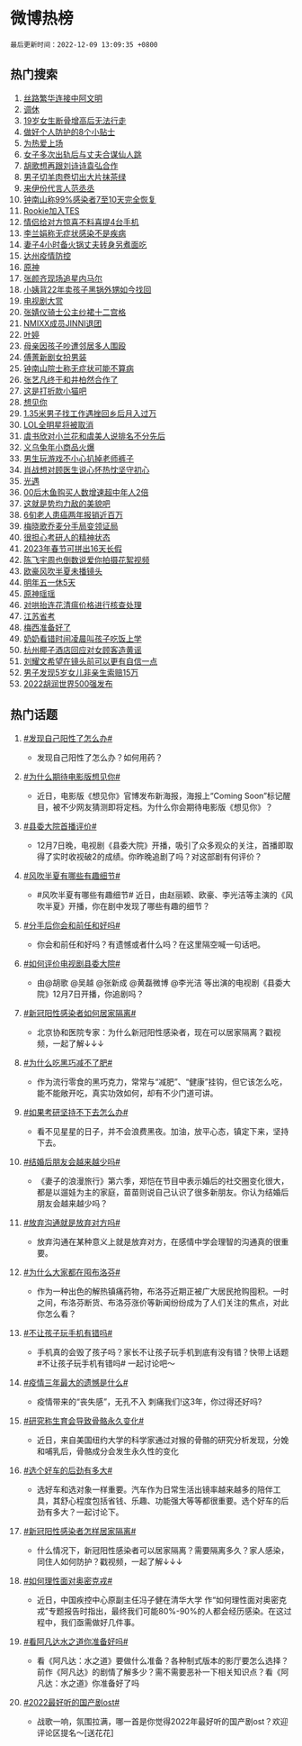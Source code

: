 # 微博热榜

`最后更新时间：2022-12-09 13:09:35 +0800`

## 热门搜索

1. [丝路繁华连接中阿文明](https://m.weibo.cn/search?containerid=100103type%3D1%26t%3D10%26q%3D%23%E4%B8%9D%E8%B7%AF%E7%B9%81%E5%8D%8E%E8%BF%9E%E6%8E%A5%E4%B8%AD%E9%98%BF%E6%96%87%E6%98%8E%23&stream_entry_id=51&isnewpage=1&extparam=seat%3D1%26c_type%3D51%26filter_type%3Drealtimehot%26dgr%3D0%26cate%3D10103%26pos%3D0%26display_time%3D1670562573%26pre_seqid%3D1670562573836013446297&luicode=10000011&lfid=106003type%253D25%2526t%253D3%2526disable_hot%253D1%2526filter_type%253Drealtimehot)
1. [调休](https://m.weibo.cn/search?containerid=100103type%3D1%26t%3D10%26q%3D%23%E8%B0%83%E4%BC%91%23&stream_entry_id=31&isnewpage=1&extparam=seat%3D1%26flag%3D16%26filter_type%3Drealtimehot%26band_rank%3D1%26pos%3D0%26c_type%3D31%26q%3D%2523%25E8%25B0%2583%25E4%25BC%2591%2523%26dgr%3D0%26cate%3D5001%26lcate%3D5001%26realpos%3D1%26display_time%3D1670562573%26pre_seqid%3D1670562573836013446297&luicode=10000011&lfid=106003type%253D25%2526t%253D3%2526disable_hot%253D1%2526filter_type%253Drealtimehot)
1. [19岁女生断骨增高后无法行走](https://m.weibo.cn/search?containerid=100103type%3D1%26t%3D10%26q%3D%2319%E5%B2%81%E5%A5%B3%E7%94%9F%E6%96%AD%E9%AA%A8%E5%A2%9E%E9%AB%98%E5%90%8E%E6%97%A0%E6%B3%95%E8%A1%8C%E8%B5%B0%23&stream_entry_id=31&isnewpage=1&extparam=seat%3D1%26flag%3D1%26filter_type%3Drealtimehot%26band_rank%3D2%26pos%3D1%26c_type%3D31%26q%3D%252319%25E5%25B2%2581%25E5%25A5%25B3%25E7%2594%259F%25E6%2596%25AD%25E9%25AA%25A8%25E5%25A2%259E%25E9%25AB%2598%25E5%2590%258E%25E6%2597%25A0%25E6%25B3%2595%25E8%25A1%258C%25E8%25B5%25B0%2523%26dgr%3D0%26cate%3D5001%26lcate%3D5001%26realpos%3D2%26display_time%3D1670562573%26pre_seqid%3D1670562573836013446297&luicode=10000011&lfid=106003type%253D25%2526t%253D3%2526disable_hot%253D1%2526filter_type%253Drealtimehot)
1. [做好个人防护的8个小贴士](https://m.weibo.cn/search?containerid=100103type%3D1%26t%3D10%26q%3D%23%E5%81%9A%E5%A5%BD%E4%B8%AA%E4%BA%BA%E9%98%B2%E6%8A%A4%E7%9A%848%E4%B8%AA%E5%B0%8F%E8%B4%B4%E5%A3%AB%23&stream_entry_id=31&isnewpage=1&extparam=seat%3D1%26flag%3D1%26filter_type%3Drealtimehot%26band_rank%3D3%26pos%3D2%26c_type%3D31%26q%3D%2523%25E5%2581%259A%25E5%25A5%25BD%25E4%25B8%25AA%25E4%25BA%25BA%25E9%2598%25B2%25E6%258A%25A4%25E7%259A%25848%25E4%25B8%25AA%25E5%25B0%258F%25E8%25B4%25B4%25E5%25A3%25AB%2523%26dgr%3D0%26cate%3D5001%26lcate%3D5001%26realpos%3D3%26display_time%3D1670562573%26pre_seqid%3D1670562573836013446297&luicode=10000011&lfid=106003type%253D25%2526t%253D3%2526disable_hot%253D1%2526filter_type%253Drealtimehot)
1. [为热爱上场](https://m.weibo.cn/search?containerid=100103type%3D1%26t%3D10%26q%3D%23%E4%B8%BA%E7%83%AD%E7%88%B1%E4%B8%8A%E5%9C%BA%23&stream_entry_id=31&isnewpage=1&extparam=seat%3D1%26topic_ad%3D1%26filter_type%3Drealtimehot%26pos%3D3%26band_rank%3D4%26c_type%3D31%26q%3D%2523%25E4%25B8%25BA%25E7%2583%25AD%25E7%2588%25B1%25E4%25B8%258A%25E5%259C%25BA%2523%26dgr%3D0%26cate%3D5001%26adid%3D174336%26lcate%3D5001%26display_time%3D1670562573%26pre_seqid%3D1670562573836013446297&luicode=10000011&lfid=106003type%253D25%2526t%253D3%2526disable_hot%253D1%2526filter_type%253Drealtimehot)
1. [女子多次出轨后与丈夫合谋仙人跳](https://m.weibo.cn/search?containerid=100103type%3D1%26t%3D10%26q%3D%23%E5%A5%B3%E5%AD%90%E5%A4%9A%E6%AC%A1%E5%87%BA%E8%BD%A8%E5%90%8E%E4%B8%8E%E4%B8%88%E5%A4%AB%E5%90%88%E8%B0%8B%E4%BB%99%E4%BA%BA%E8%B7%B3%23&stream_entry_id=31&isnewpage=1&extparam=seat%3D1%26flag%3D2%26filter_type%3Drealtimehot%26band_rank%3D4%26pos%3D4%26c_type%3D31%26q%3D%2523%25E5%25A5%25B3%25E5%25AD%2590%25E5%25A4%259A%25E6%25AC%25A1%25E5%2587%25BA%25E8%25BD%25A8%25E5%2590%258E%25E4%25B8%258E%25E4%25B8%2588%25E5%25A4%25AB%25E5%2590%2588%25E8%25B0%258B%25E4%25BB%2599%25E4%25BA%25BA%25E8%25B7%25B3%2523%26dgr%3D0%26cate%3D5001%26lcate%3D5001%26realpos%3D4%26display_time%3D1670562573%26pre_seqid%3D1670562573836013446297&luicode=10000011&lfid=106003type%253D25%2526t%253D3%2526disable_hot%253D1%2526filter_type%253Drealtimehot)
1. [胡歌想再跟刘诗诗袁弘合作](https://m.weibo.cn/search?containerid=100103type%3D1%26t%3D10%26q%3D%23%E8%83%A1%E6%AD%8C%E6%83%B3%E5%86%8D%E8%B7%9F%E5%88%98%E8%AF%97%E8%AF%97%E8%A2%81%E5%BC%98%E5%90%88%E4%BD%9C%23&stream_entry_id=31&isnewpage=1&extparam=seat%3D1%26flag%3D1%26filter_type%3Drealtimehot%26band_rank%3D5%26pos%3D5%26c_type%3D31%26q%3D%2523%25E8%2583%25A1%25E6%25AD%258C%25E6%2583%25B3%25E5%2586%258D%25E8%25B7%259F%25E5%2588%2598%25E8%25AF%2597%25E8%25AF%2597%25E8%25A2%2581%25E5%25BC%2598%25E5%2590%2588%25E4%25BD%259C%2523%26dgr%3D0%26cate%3D5001%26lcate%3D5001%26realpos%3D5%26display_time%3D1670562573%26pre_seqid%3D1670562573836013446297&luicode=10000011&lfid=106003type%253D25%2526t%253D3%2526disable_hot%253D1%2526filter_type%253Drealtimehot)
1. [男子切羊肉卷切出大片抹茶绿](https://m.weibo.cn/search?containerid=100103type%3D1%26t%3D10%26q%3D%23%E7%94%B7%E5%AD%90%E5%88%87%E7%BE%8A%E8%82%89%E5%8D%B7%E5%88%87%E5%87%BA%E5%A4%A7%E7%89%87%E6%8A%B9%E8%8C%B6%E7%BB%BF%23&stream_entry_id=31&isnewpage=1&extparam=seat%3D1%26flag%3D1%26filter_type%3Drealtimehot%26band_rank%3D6%26pos%3D6%26c_type%3D31%26q%3D%2523%25E7%2594%25B7%25E5%25AD%2590%25E5%2588%2587%25E7%25BE%258A%25E8%2582%2589%25E5%258D%25B7%25E5%2588%2587%25E5%2587%25BA%25E5%25A4%25A7%25E7%2589%2587%25E6%258A%25B9%25E8%258C%25B6%25E7%25BB%25BF%2523%26dgr%3D0%26cate%3D5001%26lcate%3D5001%26realpos%3D6%26display_time%3D1670562573%26pre_seqid%3D1670562573836013446297&luicode=10000011&lfid=106003type%253D25%2526t%253D3%2526disable_hot%253D1%2526filter_type%253Drealtimehot)
1. [来伊份代言人范丞丞](https://m.weibo.cn/search?containerid=100103type%3D1%26t%3D10%26q%3D%23%E6%9D%A5%E4%BC%8A%E4%BB%BD%E4%BB%A3%E8%A8%80%E4%BA%BA%E8%8C%83%E4%B8%9E%E4%B8%9E%23&stream_entry_id=31&isnewpage=1&extparam=seat%3D1%26topic_ad%3D1%26filter_type%3Drealtimehot%26pos%3D7%26band_rank%3D7%26c_type%3D31%26q%3D%2523%25E6%259D%25A5%25E4%25BC%258A%25E4%25BB%25BD%25E4%25BB%25A3%25E8%25A8%2580%25E4%25BA%25BA%25E8%258C%2583%25E4%25B8%259E%25E4%25B8%259E%2523%26dgr%3D0%26cate%3D5001%26adid%3D174508%26lcate%3D5001%26display_time%3D1670562573%26pre_seqid%3D1670562573836013446297&luicode=10000011&lfid=106003type%253D25%2526t%253D3%2526disable_hot%253D1%2526filter_type%253Drealtimehot)
1. [钟南山称99%感染者7至10天完全恢复](https://m.weibo.cn/search?containerid=100103type%3D1%26t%3D10%26q%3D%23%E9%92%9F%E5%8D%97%E5%B1%B1%E7%A7%B099%25%E6%84%9F%E6%9F%93%E8%80%857%E8%87%B310%E5%A4%A9%E5%AE%8C%E5%85%A8%E6%81%A2%E5%A4%8D%23&stream_entry_id=31&isnewpage=1&extparam=seat%3D1%26flag%3D16%26filter_type%3Drealtimehot%26band_rank%3D7%26pos%3D8%26c_type%3D31%26q%3D%2523%25E9%2592%259F%25E5%258D%2597%25E5%25B1%25B1%25E7%25A7%25B099%2525%25E6%2584%259F%25E6%259F%2593%25E8%2580%25857%25E8%2587%25B310%25E5%25A4%25A9%25E5%25AE%258C%25E5%2585%25A8%25E6%2581%25A2%25E5%25A4%258D%2523%26dgr%3D0%26cate%3D5001%26lcate%3D5001%26realpos%3D7%26display_time%3D1670562573%26pre_seqid%3D1670562573836013446297&luicode=10000011&lfid=106003type%253D25%2526t%253D3%2526disable_hot%253D1%2526filter_type%253Drealtimehot)
1. [Rookie加入TES](https://m.weibo.cn/search?containerid=100103type%3D1%26t%3D10%26q%3D%23Rookie%E5%8A%A0%E5%85%A5TES%23&stream_entry_id=31&isnewpage=1&extparam=seat%3D1%26flag%3D1%26filter_type%3Drealtimehot%26band_rank%3D8%26pos%3D9%26c_type%3D31%26q%3D%2523Rookie%25E5%258A%25A0%25E5%2585%25A5TES%2523%26dgr%3D0%26cate%3D5001%26lcate%3D5001%26realpos%3D8%26display_time%3D1670562573%26pre_seqid%3D1670562573836013446297&luicode=10000011&lfid=106003type%253D25%2526t%253D3%2526disable_hot%253D1%2526filter_type%253Drealtimehot)
1. [情侣给对方惊喜不料喜提4台手机](https://m.weibo.cn/search?containerid=100103type%3D1%26t%3D10%26q%3D%23%E6%83%85%E4%BE%A3%E7%BB%99%E5%AF%B9%E6%96%B9%E6%83%8A%E5%96%9C%E4%B8%8D%E6%96%99%E5%96%9C%E6%8F%904%E5%8F%B0%E6%89%8B%E6%9C%BA%23&stream_entry_id=31&isnewpage=1&extparam=seat%3D1%26flag%3D1%26filter_type%3Drealtimehot%26band_rank%3D9%26pos%3D10%26c_type%3D31%26q%3D%2523%25E6%2583%2585%25E4%25BE%25A3%25E7%25BB%2599%25E5%25AF%25B9%25E6%2596%25B9%25E6%2583%258A%25E5%2596%259C%25E4%25B8%258D%25E6%2596%2599%25E5%2596%259C%25E6%258F%25904%25E5%258F%25B0%25E6%2589%258B%25E6%259C%25BA%2523%26dgr%3D0%26cate%3D5001%26lcate%3D5001%26realpos%3D9%26display_time%3D1670562573%26pre_seqid%3D1670562573836013446297&luicode=10000011&lfid=106003type%253D25%2526t%253D3%2526disable_hot%253D1%2526filter_type%253Drealtimehot)
1. [李兰娟称无症状感染不是疾病](https://m.weibo.cn/search?containerid=100103type%3D1%26t%3D10%26q%3D%23%E6%9D%8E%E5%85%B0%E5%A8%9F%E7%A7%B0%E6%97%A0%E7%97%87%E7%8A%B6%E6%84%9F%E6%9F%93%E4%B8%8D%E6%98%AF%E7%96%BE%E7%97%85%23&stream_entry_id=31&isnewpage=1&extparam=seat%3D1%26flag%3D0%26filter_type%3Drealtimehot%26band_rank%3D10%26pos%3D11%26c_type%3D31%26q%3D%2523%25E6%259D%258E%25E5%2585%25B0%25E5%25A8%259F%25E7%25A7%25B0%25E6%2597%25A0%25E7%2597%2587%25E7%258A%25B6%25E6%2584%259F%25E6%259F%2593%25E4%25B8%258D%25E6%2598%25AF%25E7%2596%25BE%25E7%2597%2585%2523%26dgr%3D0%26cate%3D5001%26lcate%3D5001%26realpos%3D10%26display_time%3D1670562573%26pre_seqid%3D1670562573836013446297&luicode=10000011&lfid=106003type%253D25%2526t%253D3%2526disable_hot%253D1%2526filter_type%253Drealtimehot)
1. [妻子4小时备火锅丈夫转身另煮面吃](https://m.weibo.cn/search?containerid=100103type%3D1%26t%3D10%26q%3D%23%E5%A6%BB%E5%AD%904%E5%B0%8F%E6%97%B6%E5%A4%87%E7%81%AB%E9%94%85%E4%B8%88%E5%A4%AB%E8%BD%AC%E8%BA%AB%E5%8F%A6%E7%85%AE%E9%9D%A2%E5%90%83%23&stream_entry_id=31&isnewpage=1&extparam=seat%3D1%26flag%3D2%26filter_type%3Drealtimehot%26band_rank%3D11%26pos%3D12%26c_type%3D31%26q%3D%2523%25E5%25A6%25BB%25E5%25AD%25904%25E5%25B0%258F%25E6%2597%25B6%25E5%25A4%2587%25E7%2581%25AB%25E9%2594%2585%25E4%25B8%2588%25E5%25A4%25AB%25E8%25BD%25AC%25E8%25BA%25AB%25E5%258F%25A6%25E7%2585%25AE%25E9%259D%25A2%25E5%2590%2583%2523%26dgr%3D0%26cate%3D5001%26lcate%3D5001%26realpos%3D11%26display_time%3D1670562573%26pre_seqid%3D1670562573836013446297&luicode=10000011&lfid=106003type%253D25%2526t%253D3%2526disable_hot%253D1%2526filter_type%253Drealtimehot)
1. [达州疫情防控](https://m.weibo.cn/search?containerid=100103type%3D1%26t%3D10%26q%3D%23%E8%BE%BE%E5%B7%9E%E7%96%AB%E6%83%85%E9%98%B2%E6%8E%A7%23&stream_entry_id=31&isnewpage=1&extparam=seat%3D1%26flag%3D0%26filter_type%3Drealtimehot%26band_rank%3D12%26pos%3D13%26c_type%3D31%26q%3D%2523%25E8%25BE%25BE%25E5%25B7%259E%25E7%2596%25AB%25E6%2583%2585%25E9%2598%25B2%25E6%258E%25A7%2523%26dgr%3D0%26cate%3D5001%26lcate%3D5001%26realpos%3D12%26display_time%3D1670562573%26pre_seqid%3D1670562573836013446297&luicode=10000011&lfid=106003type%253D25%2526t%253D3%2526disable_hot%253D1%2526filter_type%253Drealtimehot)
1. [原神](https://m.weibo.cn/search?containerid=100103type%3D1%26t%3D10%26q%3D%23%E5%8E%9F%E7%A5%9E%23&stream_entry_id=31&isnewpage=1&extparam=seat%3D1%26flag%3D1%26filter_type%3Drealtimehot%26band_rank%3D13%26pos%3D14%26c_type%3D31%26q%3D%2523%25E5%258E%259F%25E7%25A5%259E%2523%26dgr%3D0%26cate%3D5001%26lcate%3D5001%26realpos%3D13%26display_time%3D1670562573%26pre_seqid%3D1670562573836013446297&luicode=10000011&lfid=106003type%253D25%2526t%253D3%2526disable_hot%253D1%2526filter_type%253Drealtimehot)
1. [张颜齐现场追星内马尔](https://m.weibo.cn/search?containerid=100103type%3D1%26t%3D10%26q%3D%23%E5%BC%A0%E9%A2%9C%E9%BD%90%E7%8E%B0%E5%9C%BA%E8%BF%BD%E6%98%9F%E5%86%85%E9%A9%AC%E5%B0%94%23&stream_entry_id=31&isnewpage=1&extparam=seat%3D1%26flag%3D1%26filter_type%3Drealtimehot%26band_rank%3D14%26pos%3D15%26c_type%3D31%26q%3D%2523%25E5%25BC%25A0%25E9%25A2%259C%25E9%25BD%2590%25E7%258E%25B0%25E5%259C%25BA%25E8%25BF%25BD%25E6%2598%259F%25E5%2586%2585%25E9%25A9%25AC%25E5%25B0%2594%2523%26dgr%3D0%26cate%3D5001%26lcate%3D5001%26realpos%3D14%26display_time%3D1670562573%26pre_seqid%3D1670562573836013446297&luicode=10000011&lfid=106003type%253D25%2526t%253D3%2526disable_hot%253D1%2526filter_type%253Drealtimehot)
1. [小姨背22年卖孩子黑锅外甥如今找回](https://m.weibo.cn/search?containerid=100103type%3D1%26t%3D10%26q%3D%23%E5%B0%8F%E5%A7%A8%E8%83%8C22%E5%B9%B4%E5%8D%96%E5%AD%A9%E5%AD%90%E9%BB%91%E9%94%85%E5%A4%96%E7%94%A5%E5%A6%82%E4%BB%8A%E6%89%BE%E5%9B%9E%23&stream_entry_id=31&isnewpage=1&extparam=seat%3D1%26flag%3D0%26filter_type%3Drealtimehot%26band_rank%3D15%26pos%3D16%26c_type%3D31%26q%3D%2523%25E5%25B0%258F%25E5%25A7%25A8%25E8%2583%258C22%25E5%25B9%25B4%25E5%258D%2596%25E5%25AD%25A9%25E5%25AD%2590%25E9%25BB%2591%25E9%2594%2585%25E5%25A4%2596%25E7%2594%25A5%25E5%25A6%2582%25E4%25BB%258A%25E6%2589%25BE%25E5%259B%259E%2523%26dgr%3D0%26cate%3D5001%26lcate%3D5001%26realpos%3D15%26display_time%3D1670562573%26pre_seqid%3D1670562573836013446297&luicode=10000011&lfid=106003type%253D25%2526t%253D3%2526disable_hot%253D1%2526filter_type%253Drealtimehot)
1. [电视剧大赏](https://m.weibo.cn/search?containerid=100103type%3D1%26t%3D10%26q%3D%E7%94%B5%E8%A7%86%E5%89%A7%E5%A4%A7%E8%B5%8F&stream_entry_id=31&isnewpage=1&extparam=seat%3D1%26flag%3D0%26filter_type%3Drealtimehot%26band_rank%3D16%26pos%3D17%26c_type%3D31%26q%3D%25E7%2594%25B5%25E8%25A7%2586%25E5%2589%25A7%25E5%25A4%25A7%25E8%25B5%258F%26dgr%3D0%26cate%3D5001%26lcate%3D5001%26realpos%3D16%26display_time%3D1670562573%26pre_seqid%3D1670562573836013446297&luicode=10000011&lfid=106003type%253D25%2526t%253D3%2526disable_hot%253D1%2526filter_type%253Drealtimehot)
1. [张婧仪骑士公主纱裙十二宫格](https://m.weibo.cn/search?containerid=100103type%3D1%26t%3D10%26q%3D%23%E5%BC%A0%E5%A9%A7%E4%BB%AA%E9%AA%91%E5%A3%AB%E5%85%AC%E4%B8%BB%E7%BA%B1%E8%A3%99%E5%8D%81%E4%BA%8C%E5%AE%AB%E6%A0%BC%23&stream_entry_id=31&isnewpage=1&extparam=seat%3D1%26flag%3D0%26filter_type%3Drealtimehot%26band_rank%3D17%26pos%3D18%26c_type%3D31%26q%3D%2523%25E5%25BC%25A0%25E5%25A9%25A7%25E4%25BB%25AA%25E9%25AA%2591%25E5%25A3%25AB%25E5%2585%25AC%25E4%25B8%25BB%25E7%25BA%25B1%25E8%25A3%2599%25E5%258D%2581%25E4%25BA%258C%25E5%25AE%25AB%25E6%25A0%25BC%2523%26dgr%3D0%26cate%3D5001%26lcate%3D5001%26realpos%3D17%26display_time%3D1670562573%26pre_seqid%3D1670562573836013446297&luicode=10000011&lfid=106003type%253D25%2526t%253D3%2526disable_hot%253D1%2526filter_type%253Drealtimehot)
1. [NMIXX成员JINNI退团](https://m.weibo.cn/search?containerid=100103type%3D1%26t%3D10%26q%3D%23NMIXX%E6%88%90%E5%91%98JINNI%E9%80%80%E5%9B%A2%23&stream_entry_id=31&isnewpage=1&extparam=seat%3D1%26flag%3D0%26filter_type%3Drealtimehot%26band_rank%3D18%26pos%3D19%26c_type%3D31%26q%3D%2523NMIXX%25E6%2588%2590%25E5%2591%2598JINNI%25E9%2580%2580%25E5%259B%25A2%2523%26dgr%3D0%26cate%3D5001%26lcate%3D5001%26realpos%3D18%26display_time%3D1670562573%26pre_seqid%3D1670562573836013446297&luicode=10000011&lfid=106003type%253D25%2526t%253D3%2526disable_hot%253D1%2526filter_type%253Drealtimehot)
1. [叶婷](https://m.weibo.cn/search?containerid=100103type%3D1%26t%3D10%26q%3D%E5%8F%B6%E5%A9%B7&stream_entry_id=31&isnewpage=1&extparam=seat%3D1%26flag%3D0%26filter_type%3Drealtimehot%26band_rank%3D19%26pos%3D20%26c_type%3D31%26q%3D%25E5%258F%25B6%25E5%25A9%25B7%26dgr%3D0%26cate%3D5001%26lcate%3D5001%26realpos%3D19%26display_time%3D1670562573%26pre_seqid%3D1670562573836013446297&luicode=10000011&lfid=106003type%253D25%2526t%253D3%2526disable_hot%253D1%2526filter_type%253Drealtimehot)
1. [母亲因孩子吵遭邻居多人围殴](https://m.weibo.cn/search?containerid=100103type%3D1%26t%3D10%26q%3D%23%E6%AF%8D%E4%BA%B2%E5%9B%A0%E5%AD%A9%E5%AD%90%E5%90%B5%E9%81%AD%E9%82%BB%E5%B1%85%E5%A4%9A%E4%BA%BA%E5%9B%B4%E6%AE%B4%23&stream_entry_id=31&isnewpage=1&extparam=seat%3D1%26flag%3D0%26filter_type%3Drealtimehot%26band_rank%3D20%26pos%3D21%26c_type%3D31%26q%3D%2523%25E6%25AF%258D%25E4%25BA%25B2%25E5%259B%25A0%25E5%25AD%25A9%25E5%25AD%2590%25E5%2590%25B5%25E9%2581%25AD%25E9%2582%25BB%25E5%25B1%2585%25E5%25A4%259A%25E4%25BA%25BA%25E5%259B%25B4%25E6%25AE%25B4%2523%26dgr%3D0%26cate%3D5001%26lcate%3D5001%26realpos%3D20%26display_time%3D1670562573%26pre_seqid%3D1670562573836013446297&luicode=10000011&lfid=106003type%253D25%2526t%253D3%2526disable_hot%253D1%2526filter_type%253Drealtimehot)
1. [傅菁新剧女扮男装](https://m.weibo.cn/search?containerid=100103type%3D1%26t%3D10%26q%3D%23%E5%82%85%E8%8F%81%E6%96%B0%E5%89%A7%E5%A5%B3%E6%89%AE%E7%94%B7%E8%A3%85%23&stream_entry_id=31&isnewpage=1&extparam=seat%3D1%26flag%3D1%26filter_type%3Drealtimehot%26band_rank%3D21%26pos%3D22%26c_type%3D31%26q%3D%2523%25E5%2582%2585%25E8%258F%2581%25E6%2596%25B0%25E5%2589%25A7%25E5%25A5%25B3%25E6%2589%25AE%25E7%2594%25B7%25E8%25A3%2585%2523%26dgr%3D0%26cate%3D5001%26lcate%3D5001%26realpos%3D21%26display_time%3D1670562573%26pre_seqid%3D1670562573836013446297&luicode=10000011&lfid=106003type%253D25%2526t%253D3%2526disable_hot%253D1%2526filter_type%253Drealtimehot)
1. [钟南山院士称无症状可能不算病](https://m.weibo.cn/search?containerid=100103type%3D1%26t%3D10%26q%3D%23%E9%92%9F%E5%8D%97%E5%B1%B1%E9%99%A2%E5%A3%AB%E7%A7%B0%E6%97%A0%E7%97%87%E7%8A%B6%E5%8F%AF%E8%83%BD%E4%B8%8D%E7%AE%97%E7%97%85%23&stream_entry_id=31&isnewpage=1&extparam=seat%3D1%26flag%3D0%26filter_type%3Drealtimehot%26band_rank%3D22%26pos%3D23%26c_type%3D31%26q%3D%2523%25E9%2592%259F%25E5%258D%2597%25E5%25B1%25B1%25E9%2599%25A2%25E5%25A3%25AB%25E7%25A7%25B0%25E6%2597%25A0%25E7%2597%2587%25E7%258A%25B6%25E5%258F%25AF%25E8%2583%25BD%25E4%25B8%258D%25E7%25AE%2597%25E7%2597%2585%2523%26dgr%3D0%26cate%3D5001%26lcate%3D5001%26realpos%3D22%26display_time%3D1670562573%26pre_seqid%3D1670562573836013446297&luicode=10000011&lfid=106003type%253D25%2526t%253D3%2526disable_hot%253D1%2526filter_type%253Drealtimehot)
1. [张艺凡终于和井柏然合作了](https://m.weibo.cn/search?containerid=100103type%3D1%26t%3D10%26q%3D%23%E5%BC%A0%E8%89%BA%E5%87%A1%E7%BB%88%E4%BA%8E%E5%92%8C%E4%BA%95%E6%9F%8F%E7%84%B6%E5%90%88%E4%BD%9C%E4%BA%86%23&stream_entry_id=31&isnewpage=1&extparam=seat%3D1%26flag%3D0%26filter_type%3Drealtimehot%26band_rank%3D23%26pos%3D24%26c_type%3D31%26q%3D%2523%25E5%25BC%25A0%25E8%2589%25BA%25E5%2587%25A1%25E7%25BB%2588%25E4%25BA%258E%25E5%2592%258C%25E4%25BA%2595%25E6%259F%258F%25E7%2584%25B6%25E5%2590%2588%25E4%25BD%259C%25E4%25BA%2586%2523%26dgr%3D0%26cate%3D5001%26lcate%3D5001%26realpos%3D23%26display_time%3D1670562573%26pre_seqid%3D1670562573836013446297&luicode=10000011&lfid=106003type%253D25%2526t%253D3%2526disable_hot%253D1%2526filter_type%253Drealtimehot)
1. [这是打折款小猫吧](https://m.weibo.cn/search?containerid=100103type%3D1%26t%3D10%26q%3D%23%E8%BF%99%E6%98%AF%E6%89%93%E6%8A%98%E6%AC%BE%E5%B0%8F%E7%8C%AB%E5%90%A7%23&stream_entry_id=31&isnewpage=1&extparam=seat%3D1%26flag%3D1%26filter_type%3Drealtimehot%26band_rank%3D24%26pos%3D25%26c_type%3D31%26q%3D%2523%25E8%25BF%2599%25E6%2598%25AF%25E6%2589%2593%25E6%258A%2598%25E6%25AC%25BE%25E5%25B0%258F%25E7%258C%25AB%25E5%2590%25A7%2523%26dgr%3D0%26cate%3D5001%26lcate%3D5001%26realpos%3D24%26display_time%3D1670562573%26pre_seqid%3D1670562573836013446297&luicode=10000011&lfid=106003type%253D25%2526t%253D3%2526disable_hot%253D1%2526filter_type%253Drealtimehot)
1. [想见你](https://m.weibo.cn/search?containerid=100103type%3D1%26t%3D10%26q%3D%E6%83%B3%E8%A7%81%E4%BD%A0&stream_entry_id=31&isnewpage=1&extparam=seat%3D1%26flag%3D0%26filter_type%3Drealtimehot%26band_rank%3D25%26pos%3D26%26c_type%3D31%26q%3D%25E6%2583%25B3%25E8%25A7%2581%25E4%25BD%25A0%26dgr%3D0%26cate%3D5001%26lcate%3D5001%26realpos%3D25%26display_time%3D1670562573%26pre_seqid%3D1670562573836013446297&luicode=10000011&lfid=106003type%253D25%2526t%253D3%2526disable_hot%253D1%2526filter_type%253Drealtimehot)
1. [1.35米男子找工作遇挫回乡后月入过万](https://m.weibo.cn/search?containerid=100103type%3D1%26t%3D10%26q%3D%231.35%E7%B1%B3%E7%94%B7%E5%AD%90%E6%89%BE%E5%B7%A5%E4%BD%9C%E9%81%87%E6%8C%AB%E5%9B%9E%E4%B9%A1%E5%90%8E%E6%9C%88%E5%85%A5%E8%BF%87%E4%B8%87%23&stream_entry_id=31&isnewpage=1&extparam=seat%3D1%26flag%3D0%26filter_type%3Drealtimehot%26band_rank%3D26%26pos%3D27%26c_type%3D31%26q%3D%25231.35%25E7%25B1%25B3%25E7%2594%25B7%25E5%25AD%2590%25E6%2589%25BE%25E5%25B7%25A5%25E4%25BD%259C%25E9%2581%2587%25E6%258C%25AB%25E5%259B%259E%25E4%25B9%25A1%25E5%2590%258E%25E6%259C%2588%25E5%2585%25A5%25E8%25BF%2587%25E4%25B8%2587%2523%26dgr%3D0%26cate%3D5001%26lcate%3D5001%26realpos%3D26%26display_time%3D1670562573%26pre_seqid%3D1670562573836013446297&luicode=10000011&lfid=106003type%253D25%2526t%253D3%2526disable_hot%253D1%2526filter_type%253Drealtimehot)
1. [LOL全明星将被取消](https://m.weibo.cn/search?containerid=100103type%3D1%26t%3D10%26q%3D%23LOL%E5%85%A8%E6%98%8E%E6%98%9F%E5%B0%86%E8%A2%AB%E5%8F%96%E6%B6%88%23&stream_entry_id=31&isnewpage=1&extparam=seat%3D1%26flag%3D0%26filter_type%3Drealtimehot%26band_rank%3D27%26pos%3D28%26c_type%3D31%26q%3D%2523LOL%25E5%2585%25A8%25E6%2598%258E%25E6%2598%259F%25E5%25B0%2586%25E8%25A2%25AB%25E5%258F%2596%25E6%25B6%2588%2523%26dgr%3D0%26cate%3D5001%26lcate%3D5001%26realpos%3D27%26display_time%3D1670562573%26pre_seqid%3D1670562573836013446297&luicode=10000011&lfid=106003type%253D25%2526t%253D3%2526disable_hot%253D1%2526filter_type%253Drealtimehot)
1. [虞书欣对小兰花和虞美人说排名不分先后](https://m.weibo.cn/search?containerid=100103type%3D1%26t%3D10%26q%3D%23%E8%99%9E%E4%B9%A6%E6%AC%A3%E5%AF%B9%E5%B0%8F%E5%85%B0%E8%8A%B1%E5%92%8C%E8%99%9E%E7%BE%8E%E4%BA%BA%E8%AF%B4%E6%8E%92%E5%90%8D%E4%B8%8D%E5%88%86%E5%85%88%E5%90%8E%23&stream_entry_id=31&isnewpage=1&extparam=seat%3D1%26flag%3D1%26filter_type%3Drealtimehot%26band_rank%3D28%26pos%3D29%26c_type%3D31%26q%3D%2523%25E8%2599%259E%25E4%25B9%25A6%25E6%25AC%25A3%25E5%25AF%25B9%25E5%25B0%258F%25E5%2585%25B0%25E8%258A%25B1%25E5%2592%258C%25E8%2599%259E%25E7%25BE%258E%25E4%25BA%25BA%25E8%25AF%25B4%25E6%258E%2592%25E5%2590%258D%25E4%25B8%258D%25E5%2588%2586%25E5%2585%2588%25E5%2590%258E%2523%26dgr%3D0%26cate%3D5001%26lcate%3D5001%26realpos%3D28%26display_time%3D1670562573%26pre_seqid%3D1670562573836013446297&luicode=10000011&lfid=106003type%253D25%2526t%253D3%2526disable_hot%253D1%2526filter_type%253Drealtimehot)
1. [义乌兔年小商品火爆](https://m.weibo.cn/search?containerid=100103type%3D1%26t%3D10%26q%3D%23%E4%B9%89%E4%B9%8C%E5%85%94%E5%B9%B4%E5%B0%8F%E5%95%86%E5%93%81%E7%81%AB%E7%88%86%23&stream_entry_id=31&isnewpage=1&extparam=seat%3D1%26flag%3D0%26filter_type%3Drealtimehot%26band_rank%3D29%26pos%3D30%26c_type%3D31%26q%3D%2523%25E4%25B9%2589%25E4%25B9%258C%25E5%2585%2594%25E5%25B9%25B4%25E5%25B0%258F%25E5%2595%2586%25E5%2593%2581%25E7%2581%25AB%25E7%2588%2586%2523%26dgr%3D0%26cate%3D5001%26lcate%3D5001%26realpos%3D29%26display_time%3D1670562573%26pre_seqid%3D1670562573836013446297&luicode=10000011&lfid=106003type%253D25%2526t%253D3%2526disable_hot%253D1%2526filter_type%253Drealtimehot)
1. [男生玩游戏不小心扒掉老师裤子](https://m.weibo.cn/search?containerid=100103type%3D1%26t%3D10%26q%3D%23%E7%94%B7%E7%94%9F%E7%8E%A9%E6%B8%B8%E6%88%8F%E4%B8%8D%E5%B0%8F%E5%BF%83%E6%89%92%E6%8E%89%E8%80%81%E5%B8%88%E8%A3%A4%E5%AD%90%23&stream_entry_id=31&isnewpage=1&extparam=seat%3D1%26flag%3D1%26filter_type%3Drealtimehot%26band_rank%3D30%26pos%3D31%26c_type%3D31%26q%3D%2523%25E7%2594%25B7%25E7%2594%259F%25E7%258E%25A9%25E6%25B8%25B8%25E6%2588%258F%25E4%25B8%258D%25E5%25B0%258F%25E5%25BF%2583%25E6%2589%2592%25E6%258E%2589%25E8%2580%2581%25E5%25B8%2588%25E8%25A3%25A4%25E5%25AD%2590%2523%26dgr%3D0%26cate%3D5001%26lcate%3D5001%26realpos%3D30%26display_time%3D1670562573%26pre_seqid%3D1670562573836013446297&luicode=10000011&lfid=106003type%253D25%2526t%253D3%2526disable_hot%253D1%2526filter_type%253Drealtimehot)
1. [肖战想对顾医生说心怀热忱坚守初心](https://m.weibo.cn/search?containerid=100103type%3D1%26t%3D10%26q%3D%23%E8%82%96%E6%88%98%E6%83%B3%E5%AF%B9%E9%A1%BE%E5%8C%BB%E7%94%9F%E8%AF%B4%E5%BF%83%E6%80%80%E7%83%AD%E5%BF%B1%E5%9D%9A%E5%AE%88%E5%88%9D%E5%BF%83%23&stream_entry_id=31&isnewpage=1&extparam=seat%3D1%26flag%3D1%26filter_type%3Drealtimehot%26band_rank%3D31%26pos%3D32%26c_type%3D31%26q%3D%2523%25E8%2582%2596%25E6%2588%2598%25E6%2583%25B3%25E5%25AF%25B9%25E9%25A1%25BE%25E5%258C%25BB%25E7%2594%259F%25E8%25AF%25B4%25E5%25BF%2583%25E6%2580%2580%25E7%2583%25AD%25E5%25BF%25B1%25E5%259D%259A%25E5%25AE%2588%25E5%2588%259D%25E5%25BF%2583%2523%26dgr%3D0%26cate%3D5001%26lcate%3D5001%26realpos%3D31%26display_time%3D1670562573%26pre_seqid%3D1670562573836013446297&luicode=10000011&lfid=106003type%253D25%2526t%253D3%2526disable_hot%253D1%2526filter_type%253Drealtimehot)
1. [光遇](https://m.weibo.cn/search?containerid=100103type%3D1%26t%3D10%26q%3D%E5%85%89%E9%81%87&stream_entry_id=31&isnewpage=1&extparam=seat%3D1%26flag%3D1%26filter_type%3Drealtimehot%26band_rank%3D32%26pos%3D33%26c_type%3D31%26q%3D%25E5%2585%2589%25E9%2581%2587%26dgr%3D0%26cate%3D5001%26lcate%3D5001%26realpos%3D32%26display_time%3D1670562573%26pre_seqid%3D1670562573836013446297&luicode=10000011&lfid=106003type%253D25%2526t%253D3%2526disable_hot%253D1%2526filter_type%253Drealtimehot)
1. [00后木鱼购买人数增速超中年人2倍](https://m.weibo.cn/search?containerid=100103type%3D1%26t%3D10%26q%3D%2300%E5%90%8E%E6%9C%A8%E9%B1%BC%E8%B4%AD%E4%B9%B0%E4%BA%BA%E6%95%B0%E5%A2%9E%E9%80%9F%E8%B6%85%E4%B8%AD%E5%B9%B4%E4%BA%BA2%E5%80%8D%23&stream_entry_id=31&isnewpage=1&extparam=seat%3D1%26flag%3D0%26filter_type%3Drealtimehot%26band_rank%3D33%26pos%3D34%26c_type%3D31%26q%3D%252300%25E5%2590%258E%25E6%259C%25A8%25E9%25B1%25BC%25E8%25B4%25AD%25E4%25B9%25B0%25E4%25BA%25BA%25E6%2595%25B0%25E5%25A2%259E%25E9%2580%259F%25E8%25B6%2585%25E4%25B8%25AD%25E5%25B9%25B4%25E4%25BA%25BA2%25E5%2580%258D%2523%26dgr%3D0%26cate%3D5001%26lcate%3D5001%26realpos%3D33%26display_time%3D1670562573%26pre_seqid%3D1670562573836013446297&luicode=10000011&lfid=106003type%253D25%2526t%253D3%2526disable_hot%253D1%2526filter_type%253Drealtimehot)
1. [这就是势均力敌的美貌吧](https://m.weibo.cn/search?containerid=100103type%3D1%26t%3D10%26q%3D%23%E8%BF%99%E5%B0%B1%E6%98%AF%E5%8A%BF%E5%9D%87%E5%8A%9B%E6%95%8C%E7%9A%84%E7%BE%8E%E8%B2%8C%E5%90%A7%23&stream_entry_id=31&isnewpage=1&extparam=seat%3D1%26flag%3D1%26filter_type%3Drealtimehot%26band_rank%3D34%26pos%3D35%26c_type%3D31%26q%3D%2523%25E8%25BF%2599%25E5%25B0%25B1%25E6%2598%25AF%25E5%258A%25BF%25E5%259D%2587%25E5%258A%259B%25E6%2595%258C%25E7%259A%2584%25E7%25BE%258E%25E8%25B2%258C%25E5%2590%25A7%2523%26dgr%3D0%26cate%3D5001%26lcate%3D5001%26realpos%3D34%26display_time%3D1670562573%26pre_seqid%3D1670562573836013446297&luicode=10000011&lfid=106003type%253D25%2526t%253D3%2526disable_hot%253D1%2526filter_type%253Drealtimehot)
1. [6旬老人患癌两年报销近百万](https://m.weibo.cn/search?containerid=100103type%3D1%26t%3D10%26q%3D%236%E6%97%AC%E8%80%81%E4%BA%BA%E6%82%A3%E7%99%8C%E4%B8%A4%E5%B9%B4%E6%8A%A5%E9%94%80%E8%BF%91%E7%99%BE%E4%B8%87%23&stream_entry_id=31&isnewpage=1&extparam=seat%3D1%26flag%3D1%26filter_type%3Drealtimehot%26band_rank%3D35%26pos%3D36%26c_type%3D31%26q%3D%25236%25E6%2597%25AC%25E8%2580%2581%25E4%25BA%25BA%25E6%2582%25A3%25E7%2599%258C%25E4%25B8%25A4%25E5%25B9%25B4%25E6%258A%25A5%25E9%2594%2580%25E8%25BF%2591%25E7%2599%25BE%25E4%25B8%2587%2523%26dgr%3D0%26cate%3D5001%26lcate%3D5001%26realpos%3D35%26display_time%3D1670562573%26pre_seqid%3D1670562573836013446297&luicode=10000011&lfid=106003type%253D25%2526t%253D3%2526disable_hot%253D1%2526filter_type%253Drealtimehot)
1. [梅晓歌乔麦分手局变领证局](https://m.weibo.cn/search?containerid=100103type%3D1%26t%3D10%26q%3D%23%E6%A2%85%E6%99%93%E6%AD%8C%E4%B9%94%E9%BA%A6%E5%88%86%E6%89%8B%E5%B1%80%E5%8F%98%E9%A2%86%E8%AF%81%E5%B1%80%23&stream_entry_id=31&isnewpage=1&extparam=seat%3D1%26flag%3D1%26filter_type%3Drealtimehot%26band_rank%3D36%26pos%3D37%26c_type%3D31%26q%3D%2523%25E6%25A2%2585%25E6%2599%2593%25E6%25AD%258C%25E4%25B9%2594%25E9%25BA%25A6%25E5%2588%2586%25E6%2589%258B%25E5%25B1%2580%25E5%258F%2598%25E9%25A2%2586%25E8%25AF%2581%25E5%25B1%2580%2523%26dgr%3D0%26cate%3D5001%26lcate%3D5001%26realpos%3D36%26display_time%3D1670562573%26pre_seqid%3D1670562573836013446297&luicode=10000011&lfid=106003type%253D25%2526t%253D3%2526disable_hot%253D1%2526filter_type%253Drealtimehot)
1. [很担心考研人的精神状态](https://m.weibo.cn/search?containerid=100103type%3D1%26t%3D10%26q%3D%23%E5%BE%88%E6%8B%85%E5%BF%83%E8%80%83%E7%A0%94%E4%BA%BA%E7%9A%84%E7%B2%BE%E7%A5%9E%E7%8A%B6%E6%80%81%23&stream_entry_id=31&isnewpage=1&extparam=seat%3D1%26flag%3D0%26filter_type%3Drealtimehot%26band_rank%3D37%26pos%3D38%26c_type%3D31%26q%3D%2523%25E5%25BE%2588%25E6%258B%2585%25E5%25BF%2583%25E8%2580%2583%25E7%25A0%2594%25E4%25BA%25BA%25E7%259A%2584%25E7%25B2%25BE%25E7%25A5%259E%25E7%258A%25B6%25E6%2580%2581%2523%26dgr%3D0%26cate%3D5001%26lcate%3D5001%26realpos%3D37%26display_time%3D1670562573%26pre_seqid%3D1670562573836013446297&luicode=10000011&lfid=106003type%253D25%2526t%253D3%2526disable_hot%253D1%2526filter_type%253Drealtimehot)
1. [2023年春节可拼出16天长假](https://m.weibo.cn/search?containerid=100103type%3D1%26t%3D10%26q%3D%232023%E5%B9%B4%E6%98%A5%E8%8A%82%E5%8F%AF%E6%8B%BC%E5%87%BA16%E5%A4%A9%E9%95%BF%E5%81%87%23&stream_entry_id=31&isnewpage=1&extparam=seat%3D1%26flag%3D1%26filter_type%3Drealtimehot%26band_rank%3D38%26pos%3D39%26c_type%3D31%26q%3D%25232023%25E5%25B9%25B4%25E6%2598%25A5%25E8%258A%2582%25E5%258F%25AF%25E6%258B%25BC%25E5%2587%25BA16%25E5%25A4%25A9%25E9%2595%25BF%25E5%2581%2587%2523%26dgr%3D0%26cate%3D5001%26lcate%3D5001%26realpos%3D38%26display_time%3D1670562573%26pre_seqid%3D1670562573836013446297&luicode=10000011&lfid=106003type%253D25%2526t%253D3%2526disable_hot%253D1%2526filter_type%253Drealtimehot)
1. [陈飞宇周也倒数说爱你拍摄花絮视频](https://m.weibo.cn/search?containerid=100103type%3D1%26t%3D10%26q%3D%23%E9%99%88%E9%A3%9E%E5%AE%87%E5%91%A8%E4%B9%9F%E5%80%92%E6%95%B0%E8%AF%B4%E7%88%B1%E4%BD%A0%E6%8B%8D%E6%91%84%E8%8A%B1%E7%B5%AE%E8%A7%86%E9%A2%91%23&stream_entry_id=31&isnewpage=1&extparam=seat%3D1%26flag%3D1%26filter_type%3Drealtimehot%26band_rank%3D39%26pos%3D40%26c_type%3D31%26q%3D%2523%25E9%2599%2588%25E9%25A3%259E%25E5%25AE%2587%25E5%2591%25A8%25E4%25B9%259F%25E5%2580%2592%25E6%2595%25B0%25E8%25AF%25B4%25E7%2588%25B1%25E4%25BD%25A0%25E6%258B%258D%25E6%2591%2584%25E8%258A%25B1%25E7%25B5%25AE%25E8%25A7%2586%25E9%25A2%2591%2523%26dgr%3D0%26cate%3D5001%26lcate%3D5001%26realpos%3D39%26display_time%3D1670562573%26pre_seqid%3D1670562573836013446297&luicode=10000011&lfid=106003type%253D25%2526t%253D3%2526disable_hot%253D1%2526filter_type%253Drealtimehot)
1. [欧豪风吹半夏未播镜头](https://m.weibo.cn/search?containerid=100103type%3D1%26t%3D10%26q%3D%23%E6%AC%A7%E8%B1%AA%E9%A3%8E%E5%90%B9%E5%8D%8A%E5%A4%8F%E6%9C%AA%E6%92%AD%E9%95%9C%E5%A4%B4%23&stream_entry_id=31&isnewpage=1&extparam=seat%3D1%26flag%3D0%26filter_type%3Drealtimehot%26band_rank%3D40%26pos%3D41%26c_type%3D31%26q%3D%2523%25E6%25AC%25A7%25E8%25B1%25AA%25E9%25A3%258E%25E5%2590%25B9%25E5%258D%258A%25E5%25A4%258F%25E6%259C%25AA%25E6%2592%25AD%25E9%2595%259C%25E5%25A4%25B4%2523%26dgr%3D0%26cate%3D5001%26lcate%3D5001%26realpos%3D40%26display_time%3D1670562573%26pre_seqid%3D1670562573836013446297&luicode=10000011&lfid=106003type%253D25%2526t%253D3%2526disable_hot%253D1%2526filter_type%253Drealtimehot)
1. [明年五一休5天](https://m.weibo.cn/search?containerid=100103type%3D1%26t%3D10%26q%3D%23%E6%98%8E%E5%B9%B4%E4%BA%94%E4%B8%80%E4%BC%915%E5%A4%A9%23&stream_entry_id=31&isnewpage=1&extparam=seat%3D1%26flag%3D0%26filter_type%3Drealtimehot%26band_rank%3D41%26pos%3D42%26c_type%3D31%26q%3D%2523%25E6%2598%258E%25E5%25B9%25B4%25E4%25BA%2594%25E4%25B8%2580%25E4%25BC%25915%25E5%25A4%25A9%2523%26dgr%3D0%26cate%3D5001%26lcate%3D5001%26realpos%3D41%26display_time%3D1670562573%26pre_seqid%3D1670562573836013446297&luicode=10000011&lfid=106003type%253D25%2526t%253D3%2526disable_hot%253D1%2526filter_type%253Drealtimehot)
1. [原神瑶瑶](https://m.weibo.cn/search?containerid=100103type%3D1%26t%3D10%26q%3D%23%E5%8E%9F%E7%A5%9E%E7%91%B6%E7%91%B6%23&stream_entry_id=31&isnewpage=1&extparam=seat%3D1%26flag%3D1%26filter_type%3Drealtimehot%26band_rank%3D42%26pos%3D43%26c_type%3D31%26q%3D%2523%25E5%258E%259F%25E7%25A5%259E%25E7%2591%25B6%25E7%2591%25B6%2523%26dgr%3D0%26cate%3D5001%26lcate%3D5001%26realpos%3D42%26display_time%3D1670562573%26pre_seqid%3D1670562573836013446297&luicode=10000011&lfid=106003type%253D25%2526t%253D3%2526disable_hot%253D1%2526filter_type%253Drealtimehot)
1. [对哄抬连花清瘟价格进行核查处理](https://m.weibo.cn/search?containerid=100103type%3D1%26t%3D10%26q%3D%23%E5%AF%B9%E5%93%84%E6%8A%AC%E8%BF%9E%E8%8A%B1%E6%B8%85%E7%98%9F%E4%BB%B7%E6%A0%BC%E8%BF%9B%E8%A1%8C%E6%A0%B8%E6%9F%A5%E5%A4%84%E7%90%86%23&stream_entry_id=31&isnewpage=1&extparam=seat%3D1%26flag%3D1%26filter_type%3Drealtimehot%26band_rank%3D43%26pos%3D44%26c_type%3D31%26q%3D%2523%25E5%25AF%25B9%25E5%2593%2584%25E6%258A%25AC%25E8%25BF%259E%25E8%258A%25B1%25E6%25B8%2585%25E7%2598%259F%25E4%25BB%25B7%25E6%25A0%25BC%25E8%25BF%259B%25E8%25A1%258C%25E6%25A0%25B8%25E6%259F%25A5%25E5%25A4%2584%25E7%2590%2586%2523%26dgr%3D0%26cate%3D5001%26lcate%3D5001%26realpos%3D43%26display_time%3D1670562573%26pre_seqid%3D1670562573836013446297&luicode=10000011&lfid=106003type%253D25%2526t%253D3%2526disable_hot%253D1%2526filter_type%253Drealtimehot)
1. [江苏省考](https://m.weibo.cn/search?containerid=100103type%3D1%26t%3D10%26q%3D%23%E6%B1%9F%E8%8B%8F%E7%9C%81%E8%80%83%23&stream_entry_id=31&isnewpage=1&extparam=seat%3D1%26flag%3D0%26filter_type%3Drealtimehot%26band_rank%3D44%26pos%3D45%26c_type%3D31%26q%3D%2523%25E6%25B1%259F%25E8%258B%258F%25E7%259C%2581%25E8%2580%2583%2523%26dgr%3D0%26cate%3D5001%26lcate%3D5001%26realpos%3D44%26display_time%3D1670562573%26pre_seqid%3D1670562573836013446297&luicode=10000011&lfid=106003type%253D25%2526t%253D3%2526disable_hot%253D1%2526filter_type%253Drealtimehot)
1. [梅西准备好了](https://m.weibo.cn/search?containerid=100103type%3D1%26t%3D10%26q%3D%23%E6%A2%85%E8%A5%BF%E5%87%86%E5%A4%87%E5%A5%BD%E4%BA%86%23&stream_entry_id=31&isnewpage=1&extparam=seat%3D1%26flag%3D0%26filter_type%3Drealtimehot%26band_rank%3D45%26pos%3D46%26c_type%3D31%26q%3D%2523%25E6%25A2%2585%25E8%25A5%25BF%25E5%2587%2586%25E5%25A4%2587%25E5%25A5%25BD%25E4%25BA%2586%2523%26dgr%3D0%26cate%3D5001%26lcate%3D5001%26realpos%3D45%26display_time%3D1670562573%26pre_seqid%3D1670562573836013446297&luicode=10000011&lfid=106003type%253D25%2526t%253D3%2526disable_hot%253D1%2526filter_type%253Drealtimehot)
1. [奶奶看错时间凌晨叫孩子吃饭上学](https://m.weibo.cn/search?containerid=100103type%3D1%26t%3D10%26q%3D%23%E5%A5%B6%E5%A5%B6%E7%9C%8B%E9%94%99%E6%97%B6%E9%97%B4%E5%87%8C%E6%99%A8%E5%8F%AB%E5%AD%A9%E5%AD%90%E5%90%83%E9%A5%AD%E4%B8%8A%E5%AD%A6%23&stream_entry_id=31&isnewpage=1&extparam=seat%3D1%26flag%3D0%26filter_type%3Drealtimehot%26band_rank%3D46%26pos%3D47%26c_type%3D31%26q%3D%2523%25E5%25A5%25B6%25E5%25A5%25B6%25E7%259C%258B%25E9%2594%2599%25E6%2597%25B6%25E9%2597%25B4%25E5%2587%258C%25E6%2599%25A8%25E5%258F%25AB%25E5%25AD%25A9%25E5%25AD%2590%25E5%2590%2583%25E9%25A5%25AD%25E4%25B8%258A%25E5%25AD%25A6%2523%26dgr%3D0%26cate%3D5001%26lcate%3D5001%26realpos%3D46%26display_time%3D1670562573%26pre_seqid%3D1670562573836013446297&luicode=10000011&lfid=106003type%253D25%2526t%253D3%2526disable_hot%253D1%2526filter_type%253Drealtimehot)
1. [杭州椰子酒店回应对女顾客造黄谣](https://m.weibo.cn/search?containerid=100103type%3D1%26t%3D10%26q%3D%23%E6%9D%AD%E5%B7%9E%E6%A4%B0%E5%AD%90%E9%85%92%E5%BA%97%E5%9B%9E%E5%BA%94%E5%AF%B9%E5%A5%B3%E9%A1%BE%E5%AE%A2%E9%80%A0%E9%BB%84%E8%B0%A3%23&stream_entry_id=31&isnewpage=1&extparam=seat%3D1%26flag%3D0%26filter_type%3Drealtimehot%26band_rank%3D47%26pos%3D48%26c_type%3D31%26q%3D%2523%25E6%259D%25AD%25E5%25B7%259E%25E6%25A4%25B0%25E5%25AD%2590%25E9%2585%2592%25E5%25BA%2597%25E5%259B%259E%25E5%25BA%2594%25E5%25AF%25B9%25E5%25A5%25B3%25E9%25A1%25BE%25E5%25AE%25A2%25E9%2580%25A0%25E9%25BB%2584%25E8%25B0%25A3%2523%26dgr%3D0%26cate%3D5001%26lcate%3D5001%26realpos%3D47%26display_time%3D1670562573%26pre_seqid%3D1670562573836013446297&luicode=10000011&lfid=106003type%253D25%2526t%253D3%2526disable_hot%253D1%2526filter_type%253Drealtimehot)
1. [刘耀文希望在镜头前可以更有自信一点](https://m.weibo.cn/search?containerid=100103type%3D1%26t%3D10%26q%3D%23%E5%88%98%E8%80%80%E6%96%87%E5%B8%8C%E6%9C%9B%E5%9C%A8%E9%95%9C%E5%A4%B4%E5%89%8D%E5%8F%AF%E4%BB%A5%E6%9B%B4%E6%9C%89%E8%87%AA%E4%BF%A1%E4%B8%80%E7%82%B9%23&stream_entry_id=31&isnewpage=1&extparam=seat%3D1%26flag%3D1%26filter_type%3Drealtimehot%26band_rank%3D48%26pos%3D49%26c_type%3D31%26q%3D%2523%25E5%2588%2598%25E8%2580%2580%25E6%2596%2587%25E5%25B8%258C%25E6%259C%259B%25E5%259C%25A8%25E9%2595%259C%25E5%25A4%25B4%25E5%2589%258D%25E5%258F%25AF%25E4%25BB%25A5%25E6%259B%25B4%25E6%259C%2589%25E8%2587%25AA%25E4%25BF%25A1%25E4%25B8%2580%25E7%2582%25B9%2523%26dgr%3D0%26cate%3D5001%26lcate%3D5001%26realpos%3D48%26display_time%3D1670562573%26pre_seqid%3D1670562573836013446297&luicode=10000011&lfid=106003type%253D25%2526t%253D3%2526disable_hot%253D1%2526filter_type%253Drealtimehot)
1. [男子发现5岁女儿非亲生索赔15万](https://m.weibo.cn/search?containerid=100103type%3D1%26t%3D10%26q%3D%23%E7%94%B7%E5%AD%90%E5%8F%91%E7%8E%B05%E5%B2%81%E5%A5%B3%E5%84%BF%E9%9D%9E%E4%BA%B2%E7%94%9F%E7%B4%A2%E8%B5%9415%E4%B8%87%23&stream_entry_id=31&isnewpage=1&extparam=seat%3D1%26flag%3D0%26filter_type%3Drealtimehot%26band_rank%3D49%26pos%3D50%26c_type%3D31%26q%3D%2523%25E7%2594%25B7%25E5%25AD%2590%25E5%258F%2591%25E7%258E%25B05%25E5%25B2%2581%25E5%25A5%25B3%25E5%2584%25BF%25E9%259D%259E%25E4%25BA%25B2%25E7%2594%259F%25E7%25B4%25A2%25E8%25B5%259415%25E4%25B8%2587%2523%26dgr%3D0%26cate%3D5001%26lcate%3D5001%26realpos%3D49%26display_time%3D1670562573%26pre_seqid%3D1670562573836013446297&luicode=10000011&lfid=106003type%253D25%2526t%253D3%2526disable_hot%253D1%2526filter_type%253Drealtimehot)
1. [2022胡润世界500强发布](https://m.weibo.cn/search?containerid=100103type%3D1%26t%3D10%26q%3D%232022%E8%83%A1%E6%B6%A6%E4%B8%96%E7%95%8C500%E5%BC%BA%E5%8F%91%E5%B8%83%23&stream_entry_id=31&isnewpage=1&extparam=seat%3D1%26flag%3D1%26filter_type%3Drealtimehot%26band_rank%3D50%26pos%3D51%26c_type%3D31%26q%3D%25232022%25E8%2583%25A1%25E6%25B6%25A6%25E4%25B8%2596%25E7%2595%258C500%25E5%25BC%25BA%25E5%258F%2591%25E5%25B8%2583%2523%26dgr%3D0%26cate%3D5001%26lcate%3D5001%26realpos%3D50%26display_time%3D1670562573%26pre_seqid%3D1670562573836013446297&luicode=10000011&lfid=106003type%253D25%2526t%253D3%2526disable_hot%253D1%2526filter_type%253Drealtimehot)

## 热门话题

1. [#发现自己阳性了怎么办#](https://m.weibo.cn/search?containerid=231522type%3D1%26t%3D10%26q%3D%23%E5%8F%91%E7%8E%B0%E8%87%AA%E5%B7%B1%E9%98%B3%E6%80%A7%E4%BA%86%E6%80%8E%E4%B9%88%E5%8A%9E%23&stream_entry_id=128&isnewpage=1&extparam=seat%3D1%26c_type%3D128%26lcate%3D5004%26dgr%3D0%26cate%3D5004%26unitid%3D1670460409360%26pos%3D1-0-0%26display_time%3D1670562575%26pre_seqid%3D1670562575204018878318&luicode=10000011&lfid=231648_-_4)
    - 发现自己阳性了怎么办？如何用药？

1. [#为什么期待电影版想见你#](https://m.weibo.cn/search?containerid=231522type%3D1%26t%3D10%26q%3D%23%E4%B8%BA%E4%BB%80%E4%B9%88%E6%9C%9F%E5%BE%85%E7%94%B5%E5%BD%B1%E7%89%88%E6%83%B3%E8%A7%81%E4%BD%A0%23&stream_entry_id=128&isnewpage=1&extparam=seat%3D1%26c_type%3D128%26lcate%3D5004%26dgr%3D0%26cate%3D5004%26unitid%3D1670499736941%26pos%3D1-0-1%26display_time%3D1670562575%26pre_seqid%3D1670562575204018878318&luicode=10000011&lfid=231648_-_4)
    - 近日，电影版《想见你》官博发布新海报，海报上“Coming Soon”标记醒目，被不少网友猜测即将定档。为什么你会期待电影版《想见你》？

1. [#县委大院首播评价#](https://m.weibo.cn/search?containerid=231522type%3D1%26t%3D10%26q%3D%23%E5%8E%BF%E5%A7%94%E5%A4%A7%E9%99%A2%E9%A6%96%E6%92%AD%E8%AF%84%E4%BB%B7%23&stream_entry_id=128&isnewpage=1&extparam=seat%3D1%26c_type%3D128%26lcate%3D5004%26dgr%3D0%26cate%3D5004%26unitid%3D1670485027791%26pos%3D1-0-2%26display_time%3D1670562575%26pre_seqid%3D1670562575204018878318&luicode=10000011&lfid=231648_-_4)
    - 12月7日晚，电视剧《县委大院》开播，吸引了众多观众的关注，首播即取得了实时收视破2的成绩。你昨晚追剧了吗？对这部剧有何评价？

1. [#风吹半夏有哪些有趣细节#](https://m.weibo.cn/search?containerid=231522type%3D1%26t%3D10%26q%3D%23%E9%A3%8E%E5%90%B9%E5%8D%8A%E5%A4%8F%E6%9C%89%E5%93%AA%E4%BA%9B%E6%9C%89%E8%B6%A3%E7%BB%86%E8%8A%82%23&stream_entry_id=128&isnewpage=1&extparam=seat%3D1%26c_type%3D128%26lcate%3D5004%26dgr%3D0%26cate%3D5004%26unitid%3D45258%26pos%3D1-0-3%26display_time%3D1670562575%26pre_seqid%3D1670562575204018878318&luicode=10000011&lfid=231648_-_4)
    - #风吹半夏有哪些有趣细节# 近日，由赵丽颖、欧豪、李光洁等主演的《风吹半夏》开播，你在剧中发现了哪些有趣的细节？

1. [#分手后你会和前任和好吗#](https://m.weibo.cn/search?containerid=231522type%3D1%26t%3D10%26q%3D%23%E5%88%86%E6%89%8B%E5%90%8E%E4%BD%A0%E4%BC%9A%E5%92%8C%E5%89%8D%E4%BB%BB%E5%92%8C%E5%A5%BD%E5%90%97%23&stream_entry_id=128&isnewpage=1&extparam=seat%3D1%26c_type%3D128%26lcate%3D5004%26dgr%3D0%26cate%3D5004%26unitid%3D1670456486243%26pos%3D1-0-4%26display_time%3D1670562575%26pre_seqid%3D1670562575204018878318&luicode=10000011&lfid=231648_-_4)
    - 你会和前任和好吗？有遗憾或者什么吗？在这里隔空喊一句话吧。

1. [#如何评价电视剧县委大院#](https://m.weibo.cn/search?containerid=231522type%3D1%26t%3D10%26q%3D%23%E5%A6%82%E4%BD%95%E8%AF%84%E4%BB%B7%E7%94%B5%E8%A7%86%E5%89%A7%E5%8E%BF%E5%A7%94%E5%A4%A7%E9%99%A2%23&stream_entry_id=128&isnewpage=1&extparam=seat%3D1%26c_type%3D128%26lcate%3D5004%26dgr%3D0%26cate%3D5004%26unitid%3D1670425016065%26pos%3D1-0-5%26display_time%3D1670562575%26pre_seqid%3D1670562575204018878318&luicode=10000011&lfid=231648_-_4)
    - 由@胡歌 @吴越 @张新成 @黄磊微博 @李光洁 等出演的电视剧《县委大院》12月7日开播，你追剧吗？

1. [#新冠阳性感染者如何居家隔离#](https://m.weibo.cn/search?containerid=231522type%3D1%26t%3D10%26q%3D%23%E6%96%B0%E5%86%A0%E9%98%B3%E6%80%A7%E6%84%9F%E6%9F%93%E8%80%85%E5%A6%82%E4%BD%95%E5%B1%85%E5%AE%B6%E9%9A%94%E7%A6%BB%23&stream_entry_id=128&isnewpage=1&extparam=seat%3D1%26c_type%3D128%26lcate%3D5004%26dgr%3D0%26cate%3D5004%26unitid%3D1670422899459%26pos%3D1-0-6%26display_time%3D1670562575%26pre_seqid%3D1670562575204018878318&luicode=10000011&lfid=231648_-_4)
    - 北京协和医院专家：为什么新冠阳性感染者，现在可以居家隔离？戳视频，一起了解↓↓↓

1. [#为什么吃黑巧减不了肥#](https://m.weibo.cn/search?containerid=231522type%3D1%26t%3D10%26q%3D%23%E4%B8%BA%E4%BB%80%E4%B9%88%E5%90%83%E9%BB%91%E5%B7%A7%E5%87%8F%E4%B8%8D%E4%BA%86%E8%82%A5%23&stream_entry_id=128&isnewpage=1&extparam=seat%3D1%26c_type%3D128%26lcate%3D5004%26dgr%3D0%26cate%3D5004%26unitid%3D1670497326345%26pos%3D1-0-7%26display_time%3D1670562575%26pre_seqid%3D1670562575204018878318&luicode=10000011&lfid=231648_-_4)
    - 作为流行零食的黑巧克力，常常与“减肥”、“健康”挂钩，但它该怎么吃，能不能敞开吃，真实功效如何，却有不少门道可讲。

1. [#如果考研坚持不下去怎么办#](https://m.weibo.cn/search?containerid=231522type%3D1%26t%3D10%26q%3D%23%E5%A6%82%E6%9E%9C%E8%80%83%E7%A0%94%E5%9D%9A%E6%8C%81%E4%B8%8D%E4%B8%8B%E5%8E%BB%E6%80%8E%E4%B9%88%E5%8A%9E%23&stream_entry_id=128&isnewpage=1&extparam=seat%3D1%26c_type%3D128%26lcate%3D5004%26dgr%3D0%26cate%3D5004%26unitid%3D1670474817933%26pos%3D1-0-8%26display_time%3D1670562575%26pre_seqid%3D1670562575204018878318&luicode=10000011&lfid=231648_-_4)
    - 看不见星星的日子，并不会浪费黑夜。加油，放平心态，镇定下来，坚持下去。

1. [#结婚后朋友会越来越少吗#](https://m.weibo.cn/search?containerid=231522type%3D1%26t%3D10%26q%3D%23%E7%BB%93%E5%A9%9A%E5%90%8E%E6%9C%8B%E5%8F%8B%E4%BC%9A%E8%B6%8A%E6%9D%A5%E8%B6%8A%E5%B0%91%E5%90%97%23&stream_entry_id=128&isnewpage=1&extparam=seat%3D1%26c_type%3D128%26lcate%3D5004%26dgr%3D0%26cate%3D5004%26unitid%3D1670477813872%26pos%3D1-0-9%26display_time%3D1670562575%26pre_seqid%3D1670562575204018878318&luicode=10000011&lfid=231648_-_4)
    - 《妻子的浪漫旅行》第六季，郑恺在节目中表示婚后的社交圈变化很大，都是以遛娃为主的家庭，苗苗则说自己认识了很多新朋友。你认为结婚后朋友会越来越少吗？

1. [#放弃沟通就是放弃对方吗#](https://m.weibo.cn/search?containerid=231522type%3D1%26t%3D10%26q%3D%23%E6%94%BE%E5%BC%83%E6%B2%9F%E9%80%9A%E5%B0%B1%E6%98%AF%E6%94%BE%E5%BC%83%E5%AF%B9%E6%96%B9%E5%90%97%23&stream_entry_id=128&isnewpage=1&extparam=seat%3D1%26c_type%3D128%26lcate%3D5004%26dgr%3D0%26cate%3D5004%26unitid%3D1670486216339%26pos%3D1-0-10%26display_time%3D1670562575%26pre_seqid%3D1670562575204018878318&luicode=10000011&lfid=231648_-_4)
    - 放弃沟通在某种意义上就是放弃对方，在感情中学会理智的沟通真的很重要。

1. [#为什么大家都在囤布洛芬#](https://m.weibo.cn/search?containerid=231522type%3D1%26t%3D10%26q%3D%23%E4%B8%BA%E4%BB%80%E4%B9%88%E5%A4%A7%E5%AE%B6%E9%83%BD%E5%9C%A8%E5%9B%A4%E5%B8%83%E6%B4%9B%E8%8A%AC%23&stream_entry_id=128&isnewpage=1&extparam=seat%3D1%26c_type%3D128%26lcate%3D5004%26dgr%3D0%26cate%3D5004%26unitid%3D1670505129111%26pos%3D1-0-11%26display_time%3D1670562575%26pre_seqid%3D1670562575204018878318&luicode=10000011&lfid=231648_-_4)
    - 作为一种出色的解热镇痛药物，布洛芬近期正被广大居民抢购囤积。一时之间，布洛芬断货、布洛芬涨价等新闻纷纷成为了人们关注的焦点，对此你怎么看？

1. [#不让孩子玩手机有错吗#](https://m.weibo.cn/search?containerid=231522type%3D1%26t%3D10%26q%3D%23%E4%B8%8D%E8%AE%A9%E5%AD%A9%E5%AD%90%E7%8E%A9%E6%89%8B%E6%9C%BA%E6%9C%89%E9%94%99%E5%90%97%23&stream_entry_id=128&isnewpage=1&extparam=seat%3D1%26c_type%3D128%26lcate%3D5004%26dgr%3D0%26cate%3D5004%26unitid%3D1670561832901%26pos%3D1-0-12%26display_time%3D1670562575%26pre_seqid%3D1670562575204018878318&luicode=10000011&lfid=231648_-_4)
    - 手机真的会毁了孩子吗？家长不让孩子玩手机到底有没有错？快带上话题#不让孩子玩手机有错吗# 一起讨论吧～

1. [#疫情三年最大的遗憾是什么#](https://m.weibo.cn/search?containerid=231522type%3D1%26t%3D10%26q%3D%23%E7%96%AB%E6%83%85%E4%B8%89%E5%B9%B4%E6%9C%80%E5%A4%A7%E7%9A%84%E9%81%97%E6%86%BE%E6%98%AF%E4%BB%80%E4%B9%88%23&stream_entry_id=128&isnewpage=1&extparam=seat%3D1%26c_type%3D128%26lcate%3D5004%26dgr%3D0%26cate%3D5004%26unitid%3D1670429205381%26pos%3D1-0-13%26display_time%3D1670562575%26pre_seqid%3D1670562575204018878318&luicode=10000011&lfid=231648_-_4)
    - 疫情带来的“丧失感”，无孔不入 刺痛我们!这3年，你过得还好吗?

1. [#研究称生育会导致骨骼永久变化#](https://m.weibo.cn/search?containerid=231522type%3D1%26t%3D10%26q%3D%23%E7%A0%94%E7%A9%B6%E7%A7%B0%E7%94%9F%E8%82%B2%E4%BC%9A%E5%AF%BC%E8%87%B4%E9%AA%A8%E9%AA%BC%E6%B0%B8%E4%B9%85%E5%8F%98%E5%8C%96%23&stream_entry_id=128&isnewpage=1&extparam=seat%3D1%26c_type%3D128%26lcate%3D5004%26dgr%3D0%26cate%3D5004%26unitid%3D1670493727164%26pos%3D1-0-14%26display_time%3D1670562575%26pre_seqid%3D1670562575204018878318&luicode=10000011&lfid=231648_-_4)
    - 近日，来自美国纽约大学的科学家通过对猴的骨骼的研究分析发现，分娩和哺乳后，骨骼成分会发生永久性的变化

1. [#选个好车的后劲有多大#](https://m.weibo.cn/search?containerid=231522type%3D1%26t%3D10%26q%3D%23%E9%80%89%E4%B8%AA%E5%A5%BD%E8%BD%A6%E7%9A%84%E5%90%8E%E5%8A%B2%E6%9C%89%E5%A4%9A%E5%A4%A7%23&stream_entry_id=128&isnewpage=1&extparam=seat%3D1%26c_type%3D128%26lcate%3D5004%26dgr%3D0%26cate%3D5004%26unitid%3D1670478412732%26pos%3D1-0-15%26display_time%3D1670562575%26pre_seqid%3D1670562575204018878318&luicode=10000011&lfid=231648_-_4)
    - 选好车和选对象一样重要。汽车作为日常生活出镜率越来越多的陪伴工具，其舒心程度包括省钱、乐趣、功能强大等等都很重要。选个好车的后劲有多大？一起讨论下。

1. [#新冠阳性感染者怎样居家隔离#](https://m.weibo.cn/search?containerid=231522type%3D1%26t%3D10%26q%3D%23%E6%96%B0%E5%86%A0%E9%98%B3%E6%80%A7%E6%84%9F%E6%9F%93%E8%80%85%E6%80%8E%E6%A0%B7%E5%B1%85%E5%AE%B6%E9%9A%94%E7%A6%BB%23&stream_entry_id=128&isnewpage=1&extparam=seat%3D1%26c_type%3D128%26lcate%3D5004%26dgr%3D0%26cate%3D5004%26unitid%3D1670468533438%26pos%3D1-0-16%26display_time%3D1670562575%26pre_seqid%3D1670562575204018878318&luicode=10000011&lfid=231648_-_4)
    - 什么情况下，新冠阳性感染者可以居家隔离？需要隔离多久？家人感染，同住人如何防护？戳视频，一起了解↓↓↓

1. [#如何理性面对奥密克戎#](https://m.weibo.cn/search?containerid=231522type%3D1%26t%3D10%26q%3D%23%E5%A6%82%E4%BD%95%E7%90%86%E6%80%A7%E9%9D%A2%E5%AF%B9%E5%A5%A5%E5%AF%86%E5%85%8B%E6%88%8E%23&stream_entry_id=128&isnewpage=1&extparam=seat%3D1%26c_type%3D128%26lcate%3D5004%26dgr%3D0%26cate%3D5004%26unitid%3D1670416612215%26pos%3D1-0-17%26display_time%3D1670562575%26pre_seqid%3D1670562575204018878318&luicode=10000011&lfid=231648_-_4)
    - 近日，中国疾控中心原副主任冯子健在清华大学 作“如何理性面对奥密克戎”专题报告时指出，最终我们可能80%-90%的人都会经历感染。在这过程中，我们亟需做好几件事。

1. [#看阿凡达水之道你准备好吗#](https://m.weibo.cn/search?containerid=231522type%3D1%26t%3D10%26q%3D%23%E7%9C%8B%E9%98%BF%E5%87%A1%E8%BE%BE%E6%B0%B4%E4%B9%8B%E9%81%93%E4%BD%A0%E5%87%86%E5%A4%87%E5%A5%BD%E5%90%97%23&stream_entry_id=128&isnewpage=1&extparam=seat%3D1%26c_type%3D128%26lcate%3D5004%26dgr%3D0%26cate%3D5004%26unitid%3D1670558535285%26pos%3D1-0-18%26display_time%3D1670562575%26pre_seqid%3D1670562575204018878318&luicode=10000011&lfid=231648_-_4)
    - 看《阿凡达：水之道》要做什么准备？各种制式版本的影厅要怎么选择？前作《阿凡达》的剧情了解多少？需不需要恶补一下相关知识点？看《阿凡达：水之道》你准备好了吗

1. [#2022最好听的国产剧ost#](https://m.weibo.cn/search?containerid=231522type%3D1%26t%3D10%26q%3D%232022%E6%9C%80%E5%A5%BD%E5%90%AC%E7%9A%84%E5%9B%BD%E4%BA%A7%E5%89%A7ost%23&stream_entry_id=128&isnewpage=1&extparam=seat%3D1%26c_type%3D128%26lcate%3D5004%26dgr%3D0%26cate%3D5004%26unitid%3D1670555223378%26pos%3D1-0-19%26display_time%3D1670562575%26pre_seqid%3D1670562575204018878318&luicode=10000011&lfid=231648_-_4)
    - 战歌一响，氛围拉满，哪一首是你觉得2022年最好听的国产剧ost？欢迎评论区提名～[送花花]

